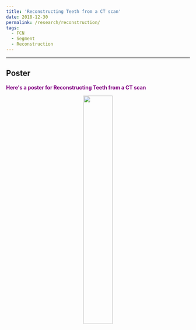 ```yaml
---
title: 'Reconstructing Teeth from a CT scan'
date: 2018-12-30
permalink: /research/reconstruction/
tags:
  - FCN
  - Segment
  - Reconstruction
---
```


---

## Poster
<span style="color:purple">**Here's a poster for Reconstructing Teeth from a CT scan** </span> 
<center>
   <img src="https://renjie-woo.github.io/images/reconstruction/SEG.png" width="40%"/>
</center>
